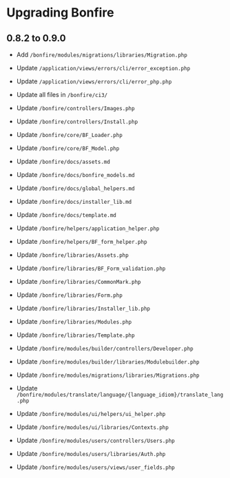 # Upgrading Bonfire

## 0.8.2 to 0.9.0

* Add `/bonfire/modules/migrations/libraries/Migration.php`

* Update `/application/views/errors/cli/error_exception.php`
* Update `/application/views/errors/cli/error_php.php`

* Update all files in `/bonfire/ci3/`

* Update `/bonfire/controllers/Images.php`
* Update `/bonfire/controllers/Install.php`
* Update `/bonfire/core/BF_Loader.php`
* Update `/bonfire/core/BF_Model.php`
* Update `/bonfire/docs/assets.md`
* Update `/bonfire/docs/bonfire_models.md`
* Update `/bonfire/docs/global_helpers.md`
* Update `/bonfire/docs/installer_lib.md`
* Update `/bonfire/docs/template.md`
* Update `/bonfire/helpers/application_helper.php`
* Update `/bonfire/helpers/BF_form_helper.php`
* Update `/bonfire/libraries/Assets.php`
* Update `/bonfire/libraries/BF_Form_validation.php`
* Update `/bonfire/libraries/CommonMark.php`
* Update `/bonfire/libraries/Form.php`
* Update `/bonfire/libraries/Installer_lib.php`
* Update `/bonfire/libraries/Modules.php`
* Update `/bonfire/libraries/Template.php`
* Update `/bonfire/modules/builder/controllers/Developer.php`
* Update `/bonfire/modules/builder/libraries/Modulebuilder.php`
* Update `/bonfire/modules/migrations/libraries/Migrations.php`
* Update `/bonfire/modules/translate/language/{language_idiom}/translate_lang.php`
* Update `/bonfire/modules/ui/helpers/ui_helper.php`
* Update `/bonfire/modules/ui/libraries/Contexts.php`
* Update `/bonfire/modules/users/controllers/Users.php`
* Update `/bonfire/modules/users/libraries/Auth.php`
* Update `/bonfire/modules/users/views/user_fields.php`
